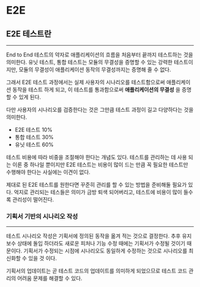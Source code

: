 # E2E

## E2E 테스트란

***

End to End 테스트의 약자로 애플리케이션의 흐름을 처음부터 끝까지 테스트하는 것을 의미한다. 유닛 테스트, 통합 테스트는 모듈의 무결성을 증명할 수 있는 강력한 테스트이지만, 모듈의 무결성이 애플리케이션 동작의 무결성까지는 증명해 줄 수 없다.

그래서 E2E 테스트 과정에서는 실제 사용자의 시나리오를 테스트함으로써 애플리케이션 동작을 테스트 하게 되고, 이 테스트를 통과함으로써 **애플리케이션의 무결성** 을 증명할 수 있게 된다.

다만 사용자의 시나리오를 검증한다는 것은 그만큼 테스트 과정이 길고 다양하다는 것을 의미한다.

* E2E 테스트 10%
* 통합 테스트 30%
* 유닛 테스트 60%

테스트 비용에 따라 비중을 조절해야 한다는 개념도 있다. 테스트를 관리하는 데 사용 되는 이론 중 하나일 뿐이지만 E2E 테스트는 비용이 많이 드는 만큼 꼭 필요한 테스트만 수행해야 한다는 사실에는 이견이 없다.

제대로 된 E2E 테스트를 원한다면 꾸준히 관리를 할 수 있는 방법을 준비해둘 필요가 있다. 억지로 관리되는 테스들은 의미가 금방 퇴색 되어버리고, 테스트에 비용이 많이 들수록 관리성이 떨어진다.

### 기획서 기반의 시나리오 작성

***

테스트 시나리오 작성은 기획서에 정의된 동작을 옮겨 적는 것으로 결정한다. 추후 유지보수 상태에 돌입 하더라도 새로운 피처나 기능 수정 때에는 기획서가 수정될 것이기 때문이다. 기획서가 수정되는 시점에 시나리오도 동일하게 수정하는 것으로 시나리오를 최신화할 수 있을 것 이다.

기획서의 업데이트는 곧 테스트 코드의 업데이트를 의미하게 되었으므로 테스트 코드 관리의 어려움 문제를 해결할 수 있다.
